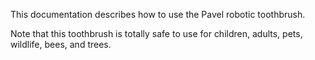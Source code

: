 This documentation describes how to use the Pavel robotic toothbrush.

Note that this toothbrush is totally safe to use for children, adults, pets, wildlife, bees, and trees.

